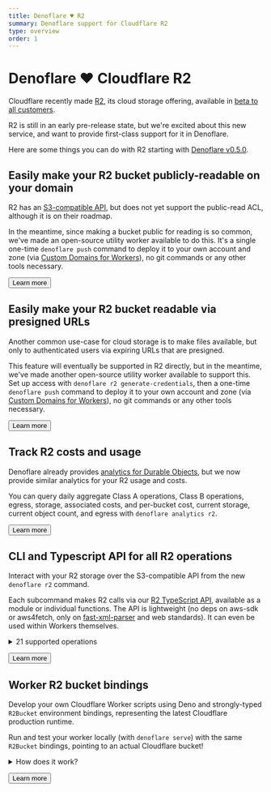 ```yaml
---
title: Denoflare ♥️ R2
summary: Denoflare support for Cloudflare R2
type: overview
order: 1
---
```


# Denoflare ♥️ Cloudflare R2

Cloudflare recently made [R2](https://developers.cloudflare.com/r2), its cloud storage offering, available in [beta to all customers](https://blog.cloudflare.com/r2-open-beta/).

<Aside>

R2 is still in an early pre-release state, but we're excited about this new service, and want to provide first-class
support for it in Denoflare.

</Aside>

Here are some things you can do with R2 starting with [Denoflare v0.5.0](https://github.com/skymethod/denoflare/releases/tag/v0.5.0).

## Easily make your R2 bucket publicly-readable on your domain

R2 has an [S3-compatible API](https://developers.cloudflare.com/r2/platform/s3-compatibility/api/), but does not yet support the public-read ACL, although it is on their roadmap.

In the meantime, since making a bucket public for reading is so common, we've made an open-source utility worker available to do this. It's a single one-time `denoflare push` command to deploy it to your own account and zone (via [Custom Domains for Workers](https://blog.cloudflare.com/custom-domains-for-workers/)), no git commands or any other tools necessary.

<Button type="primary" href="/cli">Learn more</Button>

## Easily make your R2 bucket readable via presigned URLs

Another common use-case for cloud storage is to make files available, but only to authenticated users via expiring URLs that are presigned.

This feature will eventually be supported in R2 directly, but in the meantime, we've made another open-source utility worker available to support this. 
Set up access with `denoflare r2 generate-credentials`, then a one-time `denoflare push` command to deploy it to your own account and zone (via [Custom Domains for Workers](https://blog.cloudflare.com/custom-domains-for-workers/)), no git commands or any other tools necessary.

<Button type="primary" href="/cli">Learn more</Button>

## Track R2 costs and usage

Denoflare already provides [analytics for Durable Objects](/cli/analytics/durable-objects), but we now provide similar analytics for your R2 usage and costs.

You can query daily aggregate Class A operations, Class B operations, egress, storage, associated costs, and per-bucket cost, current storage, current object count, and egress with `denoflare analytics r2`.

<Button type="primary" href="/cli/analytics/r2">Learn more</Button>

## CLI and Typescript API for all R2 operations

Interact with your R2 storage over the S3-compatible API from the new `denoflare r2` command.

Each subcommand makes R2 calls via our [R2 TypeScript API](https://github.com/skymethod/denoflare/v0.5.0/common/r2), available as a module or individual functions.
The API is lightweight (no deps on aws-sdk or aws4fetch, only on [fast-xml-parser](https://github.com/NaturalIntelligence/fast-xml-parser) and web standards). It can even be used within Workers themselves.

<details>
<summary>21 supported operations</summary>
<div>

```
- listBuckets
- headBucket
- createBucket
- deleteBucket
- getBucketEncryption
- deleteBucketEncryption
- putBucketEncryption
- getBucketLocation

- listObjects
- listObjectsV2
- getObject
- headObject
- putObject
- deleteObject
- deleteObjects
- copyObject

- createMultipartUpload
- abortMultipartUpload
- completeMultipartUpload
- uploadPart
- uploadPartCopy
```

</div>
</details>

<Button type="primary" href="/cli/r2">Learn more</Button>

## Worker R2 bucket bindings

Develop your own Cloudflare Worker scripts using Deno and strongly-typed `R2Bucket` environment bindings, representing the latest Cloudflare production runtime.

Run and test your worker locally (with `denoflare serve`) with the same `R2Bucket` bindings, pointing to an actual Cloudflare bucket!

<details>
<summary>How does it work?</summary>
<div>

```
/-------------------------\                                /------------------
|     denoflare serve     |                                |    cloudflare
|                         |                                |
|  /-------------------\  |                                |
|  |    my_worker.ts   |  |                                |
|  |         |         |  |                                |
|  |  /-------------\  |  |    /----------------------\    |  /-------------\
|  |  |  MY_BUCKET  |- |- |--->| R2 S3-compatible API |------>|  MY_BUCKET  |
|  |  \-------------/  |  |    \----------------------/    |  \-------------/
|  \-------------------/  |                                |
\-------------------------/                                |
```

</div>
</details>

<Button type="primary" href="/cli/serve">Learn more</Button>
